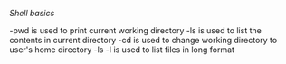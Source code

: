 *Shell basics*

-pwd is used to print current working directory
-ls is used to list the contents in current directory
-cd is used to change working directory to user's home directory
-ls -l is used to list files in long format 

